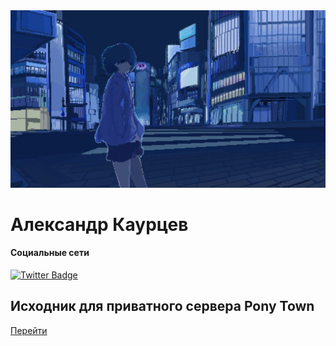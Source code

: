 <img src="/asd.jpg">

# Александр Каурцев

#### Социальные сети
[![Twitter Badge](https://img.shields.io/badge/Twitter-Profile-informational?style=flat&logo=twitter&logoColor=white&color=1CA2F1)](https://twitter.com/kaurcev)

## Исходник для приватного сервера Pony Town

[Перейти](https://github.com/kaurcev/pixel.horse)
